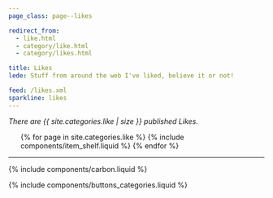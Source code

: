 ```yaml
---
page_class: page--likes

redirect_from:
  - like.html
  - category/like.html
  - category/likes.html

title: Likes
lede: Stuff from around the web I've liked, believe it or not!

feed: /likes.xml
sparkline: likes
---
```


*There are {{ site.categories.like | size }} published Likes.*

<div class="h-feed" id="likes">
    <ol class="shelf" role="list">
        {% for page in site.categories.like %}
            {% include components/item_shelf.liquid %}
        {% endfor %}
    </ol>
</div>

--------

{% include components/carbon.liquid %}

{% include components/buttons_categories.liquid %}
